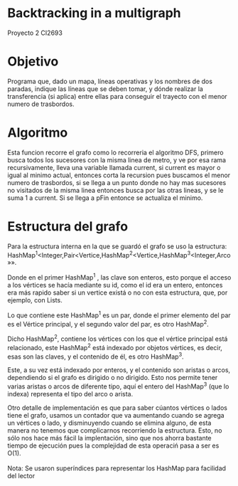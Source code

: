 # Backtracking in a multigraph
Proyecto 2 CI2693


# Objetivo
Programa que, dado un mapa, líneas operativas y los nombres de dos paradas, indique las líneas que se deben tomar, y dónde realizar la transferencia (si aplica) entre ellas para conseguir el trayecto con el menor numero de trasbordos. 

# Algoritmo
Esta funcion recorre el grafo como lo recorreria el algoritmo DFS, primero busca todos los sucesores con la misma linea de metro, y ve por esa rama recursivamente, lleva una variable llamada current, si current es mayor o igual al minimo actual, entonces corta la recursion pues buscamos el menor numero de trasbordos, si se llega a un punto donde no hay mas sucesores no visitados de la misma linea entonces busca por las otras lineas, y se le suma 1 a current. Si se llega a pFin entonce se actualiza el minimo.

# Estructura del grafo
Para la estructura interna en la que se guardó el grafo se uso la estructura: 
HashMap<sup>1</sup><Integer,Pair<Vertice,HashMap<sup>2</sup><Vertice,HashMap<sup>3</sup><Integer,Arco»».

Donde en el primer HashMap<sup>1</sup> , las clave son enteros, esto porque el acceso a los vértices se hacía mediante su id, como el id era un entero, entonces era más rapido saber si un vertice existá o no con esta estructura, que, por ejemplo, con Lists.

Lo que contiene este HashMap<sup>1</sup> es un par, donde el primer elemento del par es el Vértice principal, y el segundo valor del par, es otro HashMap<sup>2</sup>.

Dicho HashMap<sup>2</sup>, contiene los vértices con los que el vértice principal está relacionado, este HashMap<sup>2</sup> está indexado por objetos vértices, es decir, esas son las claves, y el contenido de él, es otro HashMap<sup>3</sup>.

Este, a su vez está indexado por enteros, y el contenido son aristas o arcos, dependiendo si el grafo es dirigido o no dirigido. Esto nos permite tener varias aristas o arcos de diferente tipo, aquí el entero del HashMap<sup>3</sup> (que lo indexa) representa el tipo del arco o arista.

Otro detalle de implementación es que para saber cúantos vértices o lados tiene el grafo, usamos un contador que va aumentando cuando se agrega un vértices o lado, y disminuyendo cuando se elimina alguno, de esta manera no tenemos que complicarnos recorriendo la estructura. Esto, no sólo nos hace más fácil la implentación, sino que nos ahorra bastante tiempo de ejecución pues la complejidad de esta operaciń pasa a ser es O(1).

Nota: Se usaron superíndices para representar los HashMap<sup> </sup>para facilidad del lector
